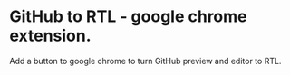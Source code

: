 # GitHub to RTL - google chrome extension.
Add a button to google chrome to turn GitHub preview and editor to RTL. 
